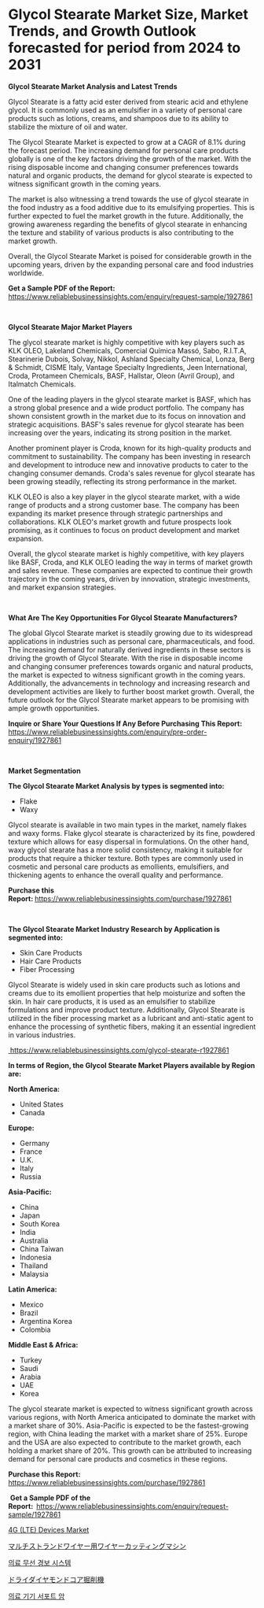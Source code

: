 <p><h1>Glycol Stearate Market Size, Market Trends, and Growth Outlook forecasted for period from 2024 to 2031</h1></p><p><strong>Glycol Stearate Market Analysis and Latest Trends</strong></p>
<p><p>Glycol Stearate is a fatty acid ester derived from stearic acid and ethylene glycol. It is commonly used as an emulsifier in a variety of personal care products such as lotions, creams, and shampoos due to its ability to stabilize the mixture of oil and water.</p><p>The Glycol Stearate Market is expected to grow at a CAGR of 8.1% during the forecast period. The increasing demand for personal care products globally is one of the key factors driving the growth of the market. With the rising disposable income and changing consumer preferences towards natural and organic products, the demand for glycol stearate is expected to witness significant growth in the coming years.</p><p>The market is also witnessing a trend towards the use of glycol stearate in the food industry as a food additive due to its emulsifying properties. This is further expected to fuel the market growth in the future. Additionally, the growing awareness regarding the benefits of glycol stearate in enhancing the texture and stability of various products is also contributing to the market growth.</p><p>Overall, the Glycol Stearate Market is poised for considerable growth in the upcoming years, driven by the expanding personal care and food industries worldwide.</p></p>
<p><strong>Get a Sample PDF of the Report:&nbsp;</strong> <a href="https://www.reliablebusinessinsights.com/enquiry/request-sample/1927861">https://www.reliablebusinessinsights.com/enquiry/request-sample/1927861</a></p>
<p>&nbsp;</p>
<p><strong>Glycol Stearate Major Market Players</strong></p>
<p><p>The glycol stearate market is highly competitive with key players such as KLK OLEO, Lakeland Chemicals, Comercial Química Massó, Sabo, R.I.T.A, Stearinerie Dubois, Solvay, Nikkol, Ashland Specialty Chemical, Lonza, Berg & Schmidt, CISME Italy, Vantage Specialty Ingredients, Jeen International, Croda, Protameen Chemicals, BASF, Hallstar, Oleon (Avril Group), and Italmatch Chemicals. </p><p>One of the leading players in the glycol stearate market is BASF, which has a strong global presence and a wide product portfolio. The company has shown consistent growth in the market due to its focus on innovation and strategic acquisitions. BASF's sales revenue for glycol stearate has been increasing over the years, indicating its strong position in the market.</p><p>Another prominent player is Croda, known for its high-quality products and commitment to sustainability. The company has been investing in research and development to introduce new and innovative products to cater to the changing consumer demands. Croda's sales revenue for glycol stearate has been growing steadily, reflecting its strong performance in the market.</p><p>KLK OLEO is also a key player in the glycol stearate market, with a wide range of products and a strong customer base. The company has been expanding its market presence through strategic partnerships and collaborations. KLK OLEO's market growth and future prospects look promising, as it continues to focus on product development and market expansion.</p><p>Overall, the glycol stearate market is highly competitive, with key players like BASF, Croda, and KLK OLEO leading the way in terms of market growth and sales revenue. These companies are expected to continue their growth trajectory in the coming years, driven by innovation, strategic investments, and market expansion strategies.</p></p>
<p>&nbsp;</p>
<p><strong>What Are The Key Opportunities For Glycol Stearate Manufacturers?</strong></p>
<p><p>The global Glycol Stearate market is steadily growing due to its widespread applications in industries such as personal care, pharmaceuticals, and food. The increasing demand for naturally derived ingredients in these sectors is driving the growth of Glycol Stearate. With the rise in disposable income and changing consumer preferences towards organic and natural products, the market is expected to witness significant growth in the coming years. Additionally, the advancements in technology and increasing research and development activities are likely to further boost market growth. Overall, the future outlook for the Glycol Stearate market appears to be promising with ample growth opportunities.</p></p>
<p><strong>Inquire or Share Your Questions If Any Before Purchasing This Report:</strong> <a href="https://www.reliablebusinessinsights.com/enquiry/pre-order-enquiry/1927861">https://www.reliablebusinessinsights.com/enquiry/pre-order-enquiry/1927861</a></p>
<p>&nbsp;</p>
<p><strong>Market Segmentation</strong></p>
<p><strong>The Glycol Stearate Market Analysis by types is segmented into:</strong></p>
<p><ul><li>Flake</li><li>Waxy</li></ul></p>
<p><p>Glycol stearate is available in two main types in the market, namely flakes and waxy forms. Flake glycol stearate is characterized by its fine, powdered texture which allows for easy dispersal in formulations. On the other hand, waxy glycol stearate has a more solid consistency, making it suitable for products that require a thicker texture. Both types are commonly used in cosmetic and personal care products as emollients, emulsifiers, and thickening agents to enhance the overall quality and performance.</p></p>
<p><strong>Purchase this Report:&nbsp;</strong><a href="https://www.reliablebusinessinsights.com/purchase/1927861">https://www.reliablebusinessinsights.com/purchase/1927861</a></p>
<p>&nbsp;</p>
<p><strong>The Glycol Stearate Market Industry Research by Application is segmented into:</strong></p>
<p><ul><li>Skin Care Products</li><li>Hair Care Products</li><li>Fiber Processing</li></ul></p>
<p><p>Glycol Stearate is widely used in skin care products such as lotions and creams due to its emollient properties that help moisturize and soften the skin. In hair care products, it is used as an emulsifier to stabilize formulations and improve product texture. Additionally, Glycol Stearate is utilized in the fiber processing market as a lubricant and anti-static agent to enhance the processing of synthetic fibers, making it an essential ingredient in various industries.</p></p>
<p><a href="https://www.reliablebusinessinsights.com/glycol-stearate-r1927861">&nbsp;https://www.reliablebusinessinsights.com/glycol-stearate-r1927861</a></p>
<p><strong>In terms of Region, the Glycol Stearate Market Players available by Region are:</strong></p>
<p>
    <p> <strong> North America: </strong>
        <ul>
            <li>United States</li>
            <li>Canada</li>
        </ul>
        </p> 
    <p> <strong> Europe: </strong>
        <ul>
            <li>Germany</li>
            <li>France</li>
            <li>U.K.</li>
            <li>Italy</li>
            <li>Russia</li>
        </ul>
        </p> 
    <p> <strong> Asia-Pacific: </strong>
        <ul>
            <li>China</li>
            <li>Japan</li>
            <li>South Korea</li>
            <li>India</li>
            <li>Australia</li>
            <li>China Taiwan</li>
            <li>Indonesia</li>
            <li>Thailand</li>
            <li>Malaysia</li>
        </ul>
        </p> 
    <p> <strong> Latin America: </strong>
        <ul>
            <li>Mexico</li>
            <li>Brazil</li>
            <li>Argentina Korea</li>
            <li>Colombia</li>
        </ul>
        </p> 
    <p> <strong> Middle East & Africa: </strong>
        <ul>
            <li>Turkey</li>
            <li>Saudi</li>
            <li>Arabia</li>
            <li>UAE</li>
            <li>Korea</li>
        </ul>
    </p>
    </p>
<p><p>The glycol stearate market is expected to witness significant growth across various regions, with North America anticipated to dominate the market with a market share of 30%. Asia-Pacific is expected to be the fastest-growing region, with China leading the market with a market share of 25%. Europe and the USA are also expected to contribute to the market growth, each holding a market share of 20%. This growth can be attributed to increasing demand for personal care products and cosmetics in these regions.</p></p>
<p><strong>Purchase this Report: </strong><a href="https://www.reliablebusinessinsights.com/purchase/1927861">https://www.reliablebusinessinsights.com/purchase/1927861</a></p>
<p>&nbsp;<strong>Get a Sample PDF of the Report:&nbsp;&nbsp;</strong><a href="https://www.reliablebusinessinsights.com/enquiry/request-sample/1927861">https://www.reliablebusinessinsights.com/enquiry/request-sample/1927861</a></p>
<p><strong></strong></p>
<p><p><a href="https://github.com/lorenzaSchmeler/Market-Research-Report-List-1/blob/main/4g-lte-devices-market.md">4G (LTE) Devices Market</a></p><p><a href="https://github.com/leigh4852023/Market-Research-Report-List-1/blob/main/2425695116658.md">マルチストランドワイヤー用ワイヤーカッティングマシン</a></p><p><a href="https://github.com/sougarounis/Market-Research-Report-List-4/blob/main/5203013125398.md">의료 무선 경보 시스템</a></p><p><a href="https://github.com/alyle7648/Market-Research-Report-List-1/blob/main/9122576116657.md">ドライダイヤモンドコア掘削機</a></p><p><a href="https://github.com/Howaoole34545/Market-Research-Report-List-2/blob/main/4295727125399.md">의료 기기 서포트 암</a></p></p>